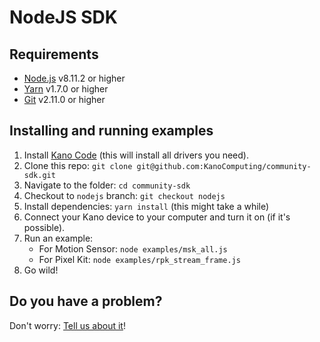 # NodeJS SDK

## Requirements

- [Node.js](https://nodejs.org/en/) v8.11.2 or higher
- [Yarn](https://yarnpkg.com/en/) v1.7.0 or higher
- [Git](https://git-scm.com/) v2.11.0 or higher

## Installing and running examples

1. Install [Kano Code](https://kano.me/app) (this will install all drivers you need).
1. Clone this repo: `git clone git@github.com:KanoComputing/community-sdk.git`
1. Navigate to the folder: `cd community-sdk`
1. Checkout to `nodejs` branch: `git checkout nodejs`
1. Install dependencies: `yarn install` (this might take a while)
1. Connect your Kano device to your computer and turn it on (if it's possible).
1. Run an example:
    - For Motion Sensor: `node examples/msk_all.js`
    - For Pixel Kit: `node examples/rpk_stream_frame.js`
1. Go wild!

## Do you have a problem?

Don't worry: [Tell us about it](https://github.com/KanoComputing/community-sdk/issues)!
